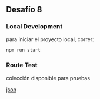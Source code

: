 ## Desafío 8

### Local Development

para iniciar el proyecto local, correr:

```bash
npm run start
```

### Route Test

colección disponible para pruebas

[json](./public/desafio8.postman_collection.json)
